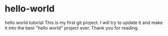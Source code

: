# hello-world
hello world tutorial
This is my first git project. I will try to update it and make it into the best "hello world" project ever.
Thank you for reading.

